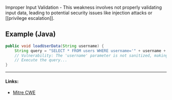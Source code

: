 Improper Input Validation - This weakness involves not properly validating input data, leading to potential security issues like injection attacks or [[privilege escalation]].

## Example (Java)
```java
public void loadUserData(String username) {
    String query = "SELECT * FROM users WHERE username='" + username + "';";
    // Vulnerability: The 'username' parameter is not sanitized, making it vulnerable to SQL injection.
    // Execute the query...
}
```

---
#### Links:
- [Mitre CWE](https://cwe.mitre.org/data/definitions/20.html)
